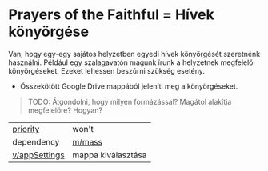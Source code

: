  Prayers of the Faithful = Hívek könyörgése
 ===
 
Van, hogy egy-egy sajátos helyzetben egyedi hívek könyörgését szeretnénk használni. Például egy szalagavatón magunk írunk a helyzetnek megfelelő könyörgéseket. Ezeket lehessen beszúrni szükség esetény.

- Összekötött Google Drive mappából jeleníti meg a könyörgéseket.

>TODO: Átgondolni, hogy milyen formázással? Magátol alakítja megfelelőre? Hogyan?

|||
| --- | --- |
| [priority](../definitions.md#priorities) | won't |
| dependency | [m/mass](mass.md) |
| [v/appSettings](../views/appSettings.md) | mappa kiválasztása |

